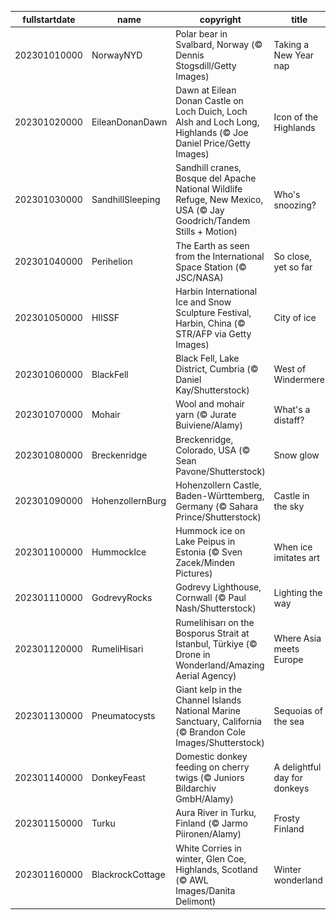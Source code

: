 |fullstartdate|name|copyright|title|image|
|--|--|--|--|--|
202301010000|NorwayNYD|Polar bear in Svalbard, Norway (© Dennis Stogsdill/Getty Images)|Taking a New Year nap|![](/en-GB/2023/01/202301010000NorwayNYD.jpg)|
202301020000|EileanDonanDawn|Dawn at Eilean Donan Castle on Loch Duich, Loch Alsh and Loch Long, Highlands (© Joe Daniel Price/Getty Images)|Icon of the Highlands|![](/en-GB/2023/01/202301020000EileanDonanDawn.jpg)|
202301030000|SandhillSleeping|Sandhill cranes, Bosque del Apache National Wildlife Refuge, New Mexico, USA (© Jay Goodrich/Tandem Stills + Motion)|Who's snoozing?|![](/en-GB/2023/01/202301030000SandhillSleeping.jpg)|
202301040000|Perihelion|The Earth as seen from the International Space Station (© JSC/NASA)|So close, yet so far|![](/en-GB/2023/01/202301040000Perihelion.jpg)|
202301050000|HIISSF|Harbin International Ice and Snow Sculpture Festival, Harbin, China (© STR/AFP via Getty Images)|City of ice|![](/en-GB/2023/01/202301050000HIISSF.jpg)|
202301060000|BlackFell|Black Fell, Lake District, Cumbria (© Daniel Kay/Shutterstock)|West of Windermere|![](/en-GB/2023/01/202301060000BlackFell.jpg)|
202301070000|Mohair|Wool and mohair yarn (© Jurate Buiviene/Alamy)|What's a distaff?|![](/en-GB/2023/01/202301070000Mohair.jpg)|
202301080000|Breckenridge|Breckenridge, Colorado, USA (© Sean Pavone/Shutterstock)|Snow glow|![](/en-GB/2023/01/202301080000Breckenridge.jpg)|
202301090000|HohenzollernBurg|Hohenzollern Castle, Baden-Württemberg, Germany (© Sahara Prince/Shutterstock)|Castle in the sky|![](/en-GB/2023/01/202301090000HohenzollernBurg.jpg)|
202301100000|HummockIce|Hummock ice on Lake Peipus in Estonia (© Sven Zacek/Minden Pictures)|When ice imitates art|![](/en-GB/2023/01/202301100000HummockIce.jpg)|
202301110000|GodrevyRocks|Godrevy Lighthouse, Cornwall (© Paul Nash/Shutterstock)|Lighting the way|![](/en-GB/2023/01/202301110000GodrevyRocks.jpg)|
202301120000|RumeliHisari|Rumelihisarı on the Bosporus Strait at Istanbul, Türkiye (© Drone in Wonderland/Amazing Aerial Agency)|Where Asia meets Europe|![](/en-GB/2023/01/202301120000RumeliHisari.jpg)|
202301130000|Pneumatocysts|Giant kelp in the Channel Islands National Marine Sanctuary, California (© Brandon Cole Images/Shutterstock)|Sequoias of the sea|![](/en-GB/2023/01/202301130000Pneumatocysts.jpg)|
202301140000|DonkeyFeast|Domestic donkey feeding on cherry twigs (© Juniors Bildarchiv GmbH/Alamy)|A delightful day for donkeys|![](/en-GB/2023/01/202301140000DonkeyFeast.jpg)|
202301150000|Turku|Aura River in Turku, Finland (© Jarmo Piironen/Alamy)|Frosty Finland|![](/en-GB/2023/01/202301150000Turku.jpg)|
202301160000|BlackrockCottage|White Corries in winter, Glen Coe, Highlands, Scotland (© AWL Images/Danita Delimont)|Winter wonderland|![](/en-GB/2023/01/202301160000BlackrockCottage.jpg)|
